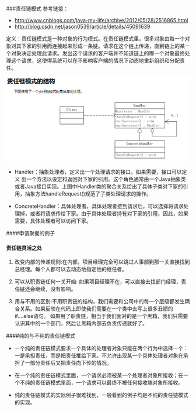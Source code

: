 ###责任链模式
参考链接：
* http://www.cnblogs.com/java-my-life/archive/2012/05/28/2516865.html
* http://blog.csdn.net/jason0539/article/details/45091639

定义：责任链模式是一种对象的行为模式。在责任链模式里，很多对象由每一个对象对其下家的引用而连接起来形成一条链。请求在这个链上传递，直到链上的某一个对象决定处理此请求。发出这个请求的客户端并不知道链上的哪一个对象最终处理这个请求，这使得系统可以在不影响客户端的情况下动态地重新组织和分配责任。

![责任链模式](desc.png)

* Handler：抽象处理者，定义出一个处理请求的接口。如果需要，接口可以定义 出一个方法以设定和返回对下家的引用。这个角色通常由一个Java抽象类或者Java接口实现。上图中Handler类的聚合关系给出了具体子类对下家的引用，抽象方法handleRequest()规范了子类处理请求的操作。

* ConcreteHandler：具体处理者，具体处理者接到请求后，可以选择将请求处理掉，或者将请求传给下家。由于具体处理者持有对下家的引用，因此，如果需要，具体处理者可以访问下家。

####申请聚餐的例子

#### 责任链灵活之处
1. 改变内部的传递规则:在内部，项目经理完全可以跳过人事部到那一关直接找到总经理。每个人都可以去动态地指定他的继任者。

2. 可以从职责链任何一关开始: 如果项目经理不在，可以直接去找部门经理，责任链还会继续，没有影响。

3. 用与不用的区别:不用职责链的结构，我们需要和公司中的每一个层级都发生耦合关系。如果反映在代码上即使我们需要在一个类中去写上很多丑陋的if….else语句。
如果用了职责链，相当于我们面对的是一个黑箱，我们只需要认识其中的一个部门，然后让黑箱内部去负责传递就好了。

####纯的与不纯的责任链模式

* 一个纯的责任链模式要求一个具体的处理者对象只能在两个行为中选择一个：一是承担责任，而是把责任推给下家。不允许出现某一个具体处理者对象在承担了一部分责任后又把责任向下传的情况。

* 在一个纯的责任链模式里面，一个请求必须被某一个处理者对象所接收；在一个不纯的责任链模式里面，一个请求可以最终不被任何接收端对象所接收。

* 纯的责任链模式的实际例子很难找到，一般看到的例子均是不纯的责任链模式的实现。








